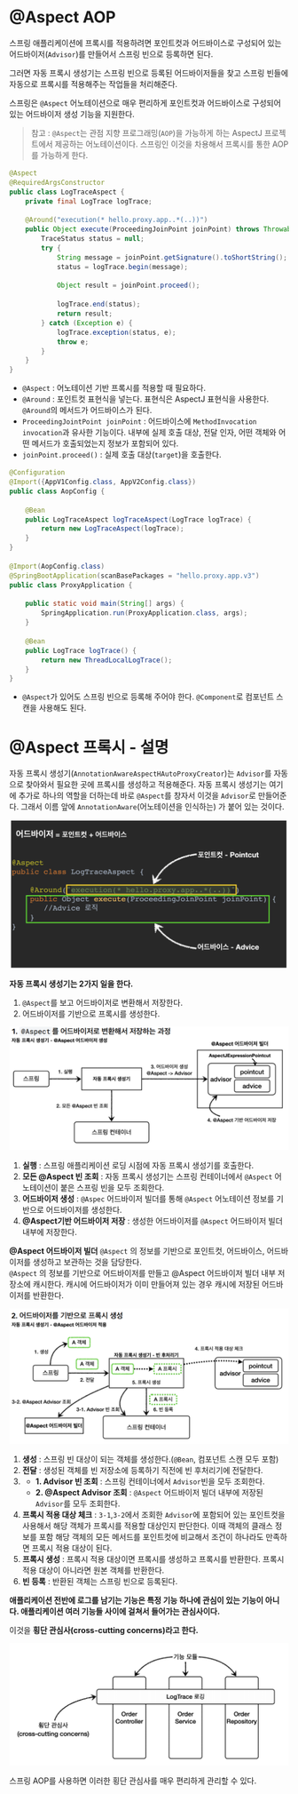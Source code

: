 # @Aspect AOP

스프링 애플리케이션에 프록시를 적용하려면 포인트컷과 어드바이스로 구성되어 있는 어드바이저(`Advisor`)를 만들어서 스프링 빈으로 등록하면 된다.

그러면 자동 프록시 생성기는 스프링 빈으로 등록된 어드바이저들을 찾고 스프링 빈들에 자동으로 프록시를 적용해주는 작업들을 처리해준다.

스프링은 `@Aspect` 어노테이션으로 매우 편리하게 포인트컷과 어드바이스로 구성되어 있는 어드바이저 생성 기능을 지원한다.

> 참고 : `@Aspect`는 관점 지향 프로그래밍(`AOP`)을 가능하게 하는 AspectJ 프로젝트에서 제공하는 어노테이션이다. 스프링인 이것을 차용해서
> 프록시를 통한 AOP를 가능하게 한다.


```java
@Aspect
@RequiredArgsConstructor
public class LogTraceAspect {
    private final LogTrace logTrace;

    @Around("execution(* hello.proxy.app..*(..))")
    public Object execute(ProceedingJoinPoint joinPoint) throws Throwable{
        TraceStatus status = null;
        try {
            String message = joinPoint.getSignature().toShortString();
            status = logTrace.begin(message);

            Object result = joinPoint.proceed();

            logTrace.end(status);
            return result;
        } catch (Exception e) {
            logTrace.exception(status, e);
            throw e;
        }
    }
}
```
- `@Aspect` : 어노테이션 기반 프록시를 적용할 때 필요하다.
- `@Around` : 포인트컷 표현식을 넣는다. 표현식은 AspectJ 표현식을 사용한다. `@Around`의 메서드가 어드바이스가 된다.
- `ProceedingJointPoint joinPoint` : 어드바이스에 `MethodInvocation invocation`과 유사한 기능이다. 내부에 실제 호출 대상, 전달 인자,
  어떤 객체와 어떤 메서드가 호출되었는지 정보가 포함되어 있다.
- `joinPoint.proceed()` : 실제 호출 대상(`target`)을 호출한다.

```java
@Configuration
@Import({AppV1Config.class, AppV2Config.class})
public class AopConfig {

    @Bean
    public LogTraceAspect logTraceAspect(LogTrace logTrace) {
        return new LogTraceAspect(logTrace);
    }
}

@Import(AopConfig.class)
@SpringBootApplication(scanBasePackages = "hello.proxy.app.v3")
public class ProxyApplication {

    public static void main(String[] args) {
        SpringApplication.run(ProxyApplication.class, args);
    }

    @Bean
    public LogTrace logTrace() {
        return new ThreadLocalLogTrace();
    }
}
```
- `@Aspect`가 있어도 스프링 빈으로 등록해 주어야 한다. `@Component`로 컴포넌트 스캔을 사용해도 된다.

# @Aspect 프록시 - 설명

자동 프록시 생성기(`AnnotationAwareAspectHAutoProxyCreator`)는 `Advisor`를 자동으로 찾아와서 필요한 곳에 프록시를 생성하고 적용해준다.
자동 프록시 생성기는 여기에 추가로 하나의 역할을 더하는데 바로 `@Aspect`를 창자서 이것을 `Advisor`로 만들어준다. 그래서 이름 앞에 `AnnotationAware`(어노테이션을 인식하는)
가 붙어 있는 것이다.

![img.png](image/img.png)

**자동 프록시 생성기는 2가지 일을 한다.**
1. `@Aspect`를 보고 어드바이저로 변환해서 저장한다.
2. 어드바이저를 기반으로 프록시를 생성한다.

![img_1.png](image/img_1.png)

1. **실행** : 스프링 애플리케이션 로딩 시점에 자동 프록시 생성기를 호출한다.
2. **모든 @Aspect 빈 조회** : 자동 프록시 생성기는 스프링 컨테이너에서 `@Aspect` 어노테이션이 붙은 스프링 빈을 모두 조회한다.
3. **어드바이저 생성** : `@Aspec` 어드바이저 빌더를 통해 `@Aspect` 어노테이션 정보를 기반으로 어드바이저를 생성한다.
4. **@Aspect기반 어드바이저 저장** : 생성한 어드바이저를 `@Aspect` 어드바이저 빌더 내부에 저장한다.

**@Aspect 어드바이저 빌더**
`@Aspect` 의 정보를 기반으로 포인트컷, 어드바이스, 어드바이저를 생성하고 보관하는 것을 담당한다.<br>
`@Aspect` 의 정보를 기반으로 어드바이저를 만들고 @Aspect 어드바이저 빌더 내부 저장소에 캐시한다. 캐시에 어드바이저가 이미 만들어져 있는 경우 캐시에 저장된
어드바이저를 반환한다.

![img_2.png](image/img_2.png)

1. **생성** : 스프링 빈 대상이 되는 객체를 생성한다.(`@Bean`, 컴포넌트 스캔 모두 포함)
2. **전달** : 생성된 객체를 빈 저장소에 등록하기 직전에 빈 후처리기에 전달한다.
3. - **1. Advisor 빈 조회** : 스프링 컨테이너에서 `Advisor`빈을 모두 조회한다.
   - **2. @Aspect Advisor 조회** : `@Aspect` 어드바이저 빌더 내부에 저장된 `Advisor`를 모두 조회한다.
4. **프록시 적용 대상 체크** : `3-1`,`3-2`에서 조회한 `Advisor`에 포함되어 있는 포인트컷을 사용해서 해당 객체가 프록시를 적용할 대상인지 판단한다.
    이때 객체의 클래스 정보를 포함 해당 객체의 모든 메서드를 포인트컷에 비교해서 조건이 하나라도 만족하면 프록시 적용 대상이 된다.
5. **프록시 생성** : 프록시 적용 대상이면 프록시를 생성하고 프록시를 반환한다. 프록시 적용 대상이 아니라면 원본 객체를 반환한다.
6. **빈 등록** : 반환된 객체는 스프링 빈으로 등록된다.

**애플리케이션 전반에 로그를 남기는 기능은 특정 기능 하나에 관심이 있는 기능이 아니다. 애플리케이션 여러 기능들 사이에 걸쳐서 들어가는 관심사이다.**

이것을 **횡단 관심사(cross-cutting concerns)라고 한다.**

![img_3.png](image/img_3.png)

스프링 AOP를 사용하면 이러한 횡단 관심사를 매우 편리하게 관리할 수 있다.